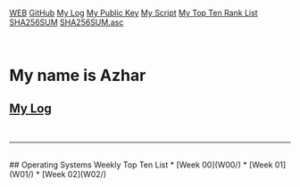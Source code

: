 ---
---

[WEB](https://azhar81.github.io/os202/)
[GitHub](https://github.com/azhar81/os202/)
[My Log](TXT/mylog.txt)
[My Public Key](TXT/mypubkey.txt)
[My Script](TXT/myscript.sh)
[My Top Ten Rank List](TXT/myrank.txt)
[SHA256SUM](TXT/SHA256SUM)
[SHA256SUM.asc](TXT/SHA256SUM.asc)

<br>

# My name is Azhar

## [My Log](TXT/mylog.txt)
<br>
<hr>
<br>
## Operating Systems Weekly Top Ten List
* [Week 00](W00/)
* [Week 01](W01/)
* [Week 02](W02/)
